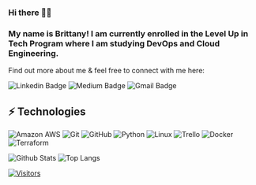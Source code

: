 ### Hi there 👋🏿

### My name is Brittany! I am currently enrolled in the Level Up in Tech Program where I am studying DevOps and Cloud Engineering. 

Find out more about me & feel free to connect with me here:

<!-- Replace the fields below with the information requested. Remember to remove the encapsulating <> characters. For spaces in names, use %20 (e.g. Broadus%20Palmer) -->

![Linkedin Badge](https://img.shields.io/badge/-blue?style=flat-square&logo=Linkedin&logoColor=white&link=(https://www.linkedin.com/in/brittany-jones-45495bab/))
![Medium Badge](https://img.shields.io/badge/-12100E?style=flat-square&logo=medium&logoColor=white&link)
![Gmail Badge](https://img.shields.io/badge/-c14438?style=flat-square&logo=Gmail&logoColor=white&link)

## ⚡ Technologies

<!-- Check out the Badges folder for more badges -->

![Amazon AWS](https://img.shields.io/badge/Amazon%20AWS-232F3E?style=flat-square&logo=amazon-aws)
![Git](https://img.shields.io/badge/-Git-black?style=flat-square&logo=git)
![GitHub](https://img.shields.io/badge/-GitHub-181717?style=flat-square&logo=github)
![Python](https://img.shields.io/badge/-Python-black?style=flat-square&logo=Python)
![Linux](https://img.shields.io/badge/Linux-FCC624?style=flat-square&logo=linux&logoColor=black)
![Trello](https://img.shields.io/badge/Trello-%23026AA7.svg?style=flat-square&logo=Trello&logoColor=white)
![Docker](https://img.shields.io/badge/docker-%230db7ed.svg?style=for-the-badge&logo=docker&logoColor=white)
![Terraform](https://img.shields.io/badge/terraform-%235835CC.svg?style=for-the-badge&logo=terraform&logoColor=white)

<!-- Replace the fields below with the information requested. Remember to remove the encapsulating <> characters. -->

![Github Stats](https://github-readme-stats.vercel.app/api?username=bdjones01&count_private=true&show_icons=true&include_all_commits=true)
![Top Langs](https://github-readme-stats.vercel.app/api/top-langs/?username=bdjones01&hide=TeX&layout=compact)


[![Visitors](https://api.visitorbadge.io/api/visitors?path=LevelUpInTech%2FLevelUpInTech&label=VISITORS&countColor=%23263759)](https://visitorbadge.io/status?path=LevelUpInTech%2FLevelUpInTech)

